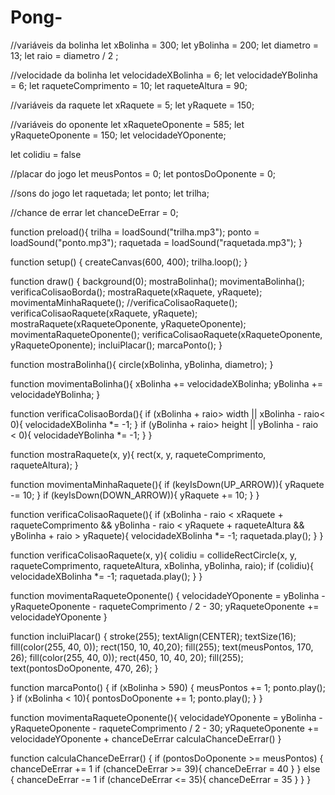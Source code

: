 # Pong-
//variáveis da bolinha
let xBolinha = 300;
let yBolinha = 200;
let diametro = 13;
let raio = diametro / 2 ;

//velocidade da bolinha
let velocidadeXBolinha = 6;
let velocidadeYBolinha = 6;
let raqueteComprimento = 10;
let raqueteAltura = 90;

//variáveis da raquete
let xRaquete = 5;
let yRaquete = 150;

//variáveis do oponente
let xRaqueteOponente = 585;
let yRaqueteOponente = 150;
let velocidadeYOponente;

let colidiu = false

//placar do jogo
let meusPontos = 0;
let pontosDoOponente = 0;

//sons do jogo
let raquetada;
let ponto;
let trilha;

//chance de errar
let chanceDeErrar = 0;

function preload(){
  trilha = loadSound("trilha.mp3");
  ponto = loadSound("ponto.mp3");
  raquetada = loadSound("raquetada.mp3");
}

function setup() {
  createCanvas(600, 400);
  trilha.loop();
}

function draw() {
  background(0);
  mostraBolinha();
  movimentaBolinha();
  verificaColisaoBorda();
  mostraRaquete(xRaquete, yRaquete);
  movimentaMinhaRaquete();
  //verificaColisaoRaquete();
  verificaColisaoRaquete(xRaquete, yRaquete);
  mostraRaquete(xRaqueteOponente, yRaqueteOponente);
  movimentaRaqueteOponente();
  verificaColisaoRaquete(xRaqueteOponente, yRaqueteOponente);
  incluiPlacar();
  marcaPonto();
}

function mostraBolinha(){
  circle(xBolinha, yBolinha, diametro);
}

function movimentaBolinha(){
  xBolinha += velocidadeXBolinha;
  yBolinha += velocidadeYBolinha;
}

function verificaColisaoBorda(){
  if (xBolinha + raio> width ||
     xBolinha - raio< 0){
    velocidadeXBolinha *= -1;
  }
  if (yBolinha + raio> height ||
     yBolinha - raio < 0){
    velocidadeYBolinha *= -1;
  }
}

function mostraRaquete(x, y){
  rect(x, y, raqueteComprimento, 
      raqueteAltura);
}

function movimentaMinhaRaquete(){
  if (keyIsDown(UP_ARROW)){
    yRaquete -= 10;
  }
  if (keyIsDown(DOWN_ARROW)){
    yRaquete += 10;
  }
}

function verificaColisaoRaquete(){
  if (xBolinha - raio < xRaquete + raqueteComprimento && 
      yBolinha - raio < yRaquete + raqueteAltura && 
      yBolinha + raio > yRaquete){
    velocidadeXBolinha *= -1;
    raquetada.play();
  }
}

function verificaColisaoRaquete(x, y){
  colidiu = 
    collideRectCircle(x, y, raqueteComprimento, raqueteAltura, xBolinha, yBolinha, raio);
  if (colidiu){
    velocidadeXBolinha *= -1;
     raquetada.play();
  }
}

function movimentaRaqueteOponente() {
  velocidadeYOponente = yBolinha - yRaqueteOponente - raqueteComprimento / 2 - 30;
  yRaqueteOponente += velocidadeYOponente
}

function incluiPlacar() {
  stroke(255);
  textAlign(CENTER);
  textSize(16);
  fill(color(255, 40, 0));
  rect(150, 10, 40,20);
  fill(255);
  text(meusPontos, 170, 26);
  fill(color(255, 40, 0));
  rect(450, 10, 40, 20);
  fill(255);
  text(pontosDoOponente, 470, 26);
}

function marcaPonto() {
  if (xBolinha > 590) {
    meusPontos += 1;
    ponto.play();
  }
  if (xBolinha < 10){
    pontosDoOponente += 1;
    ponto.play();
  }
}

function movimentaRaqueteOponente(){
  velocidadeYOponente = yBolinha -yRaqueteOponente - raqueteComprimento / 2 - 30;
  yRaqueteOponente += velocidadeYOponente + chanceDeErrar
  calculaChanceDeErrar()
}

function calculaChanceDeErrar() {
  if (pontosDoOponente >= meusPontos) {
    chanceDeErrar += 1
    if (chanceDeErrar >= 39){
    chanceDeErrar = 40
    }
  } else {
    chanceDeErrar -= 1
    if (chanceDeErrar <= 35){
    chanceDeErrar = 35
    }
  }
}
